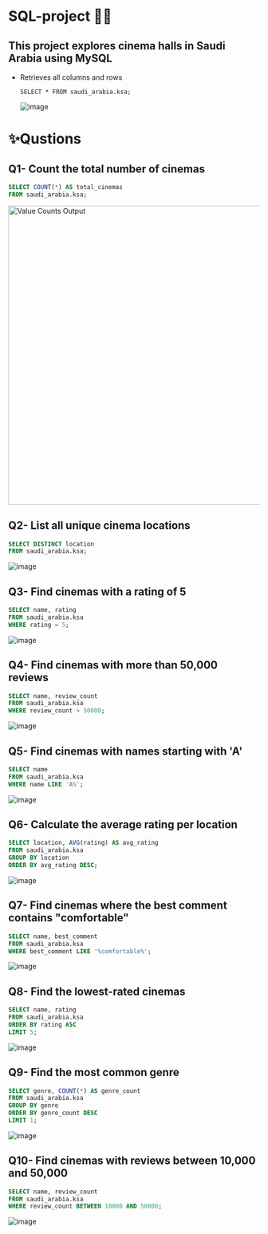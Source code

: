 # SQL-project 👩‍💻
## This project explores cinema halls in Saudi Arabia using MySQL

- Retrieves all columns and rows
  ```
  SELECT * FROM saudi_arabia.ksa;
  ```
  ![image](https://github.com/user-attachments/assets/c76fded0-c15e-4a16-b054-d218420b8a51)
  

# ✨Qustions
## Q1- Count the total number of cinemas
```sql
SELECT COUNT(*) AS total_cinemas
FROM saudi_arabia.ksa;
```
<img src="https://github.com/user-attachments/assets/30f0bbe0-de69-437c-b1ce-7353a926bec4" alt="Value Counts Output" width="600"/>


## Q2- List all unique cinema locations
```sql
SELECT DISTINCT location
FROM saudi_arabia.ksa;
```
![image](https://github.com/user-attachments/assets/1fa76f2e-516e-41b8-99f9-710a68301ecc)



## Q3-  Find cinemas with a rating of 5
```sql
SELECT name, rating
FROM saudi_arabia.ksa
WHERE rating = 5;
```
![image](https://github.com/user-attachments/assets/10582623-d6f7-47b6-b595-9f1d6da959ab)

## Q4- Find cinemas with more than 50,000 reviews
```sql
SELECT name, review_count
FROM saudi_arabia.ksa
WHERE review_count > 50000;
```
![image](https://github.com/user-attachments/assets/46e6e240-bf74-494e-992b-aed7ed99fb5c)

## Q5-  Find cinemas with names starting with 'A' 
```sql
SELECT name
FROM saudi_arabia.ksa
WHERE name LIKE 'A%';
```
![image](https://github.com/user-attachments/assets/145c2a17-2971-4ad2-92e6-ad21ea7dbc65)


## Q6-  Calculate the average rating per location
```sql
SELECT location, AVG(rating) AS avg_rating 
FROM saudi_arabia.ksa 
GROUP BY location 
ORDER BY avg_rating DESC;
```
![image](https://github.com/user-attachments/assets/e151572b-691d-4d31-93bb-927e4772f0b4)

## Q7- Find cinemas where the best comment contains "comfortable"
```sql
SELECT name, best_comment 
FROM saudi_arabia.ksa 
WHERE best_comment LIKE '%comfortable%';
```
![image](https://github.com/user-attachments/assets/1fd4bd9d-b081-4929-b8a8-14314e308e0a)

## Q8-  Find the lowest-rated cinemas
```sql
SELECT name, rating 
FROM saudi_arabia.ksa 
ORDER BY rating ASC 
LIMIT 5;
```
![image](https://github.com/user-attachments/assets/fb2f4de1-6948-4c9c-bd04-6f6e4adc18eb)

## Q9-  Find the most common genre
```sql
SELECT genre, COUNT(*) AS genre_count 
FROM saudi_arabia.ksa 
GROUP BY genre 
ORDER BY genre_count DESC 
LIMIT 1;
```
![image](https://github.com/user-attachments/assets/aceef2ce-c0ea-4125-81a3-a6a4211df0f8)

## Q10- Find cinemas with reviews between 10,000 and 50,000
```sql
SELECT name, review_count 
FROM saudi_arabia.ksa 
WHERE review_count BETWEEN 10000 AND 50000;
```

![image](https://github.com/user-attachments/assets/d04e5dd6-c7e9-43a1-a782-378c32d71b49)





